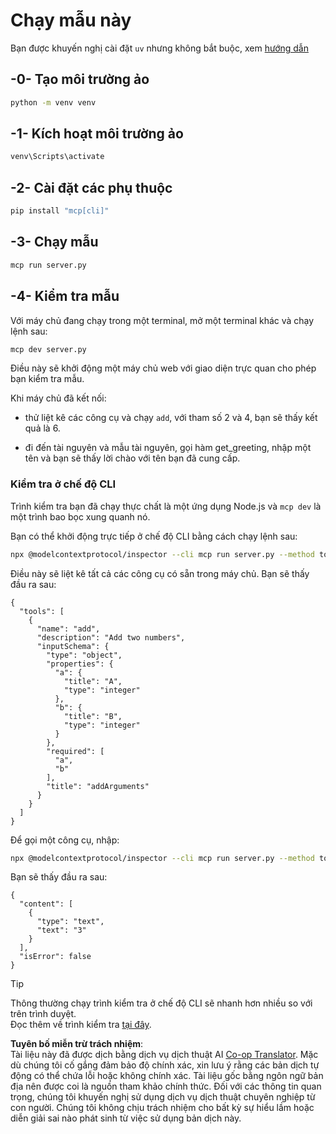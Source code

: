 <!--
CO_OP_TRANSLATOR_METADATA:
{
  "original_hash": "d26f746e21775c30b4d7ed97962b24df",
  "translation_date": "2025-08-18T17:20:23+00:00",
  "source_file": "03-GettingStarted/01-first-server/solution/python/README.md",
  "language_code": "vi"
}
-->
# Chạy mẫu này

Bạn được khuyến nghị cài đặt `uv` nhưng không bắt buộc, xem [hướng dẫn](https://docs.astral.sh/uv/#highlights)

## -0- Tạo môi trường ảo

```bash
python -m venv venv
```

## -1- Kích hoạt môi trường ảo

```bash
venv\Scripts\activate
```

## -2- Cài đặt các phụ thuộc

```bash
pip install "mcp[cli]"
```

## -3- Chạy mẫu

```bash
mcp run server.py
```

## -4- Kiểm tra mẫu

Với máy chủ đang chạy trong một terminal, mở một terminal khác và chạy lệnh sau:

```bash
mcp dev server.py
```

Điều này sẽ khởi động một máy chủ web với giao diện trực quan cho phép bạn kiểm tra mẫu.

Khi máy chủ đã kết nối:

- thử liệt kê các công cụ và chạy `add`, với tham số 2 và 4, bạn sẽ thấy kết quả là 6.

- đi đến tài nguyên và mẫu tài nguyên, gọi hàm get_greeting, nhập một tên và bạn sẽ thấy lời chào với tên bạn đã cung cấp.

### Kiểm tra ở chế độ CLI

Trình kiểm tra bạn đã chạy thực chất là một ứng dụng Node.js và `mcp dev` là một trình bao bọc xung quanh nó.

Bạn có thể khởi động trực tiếp ở chế độ CLI bằng cách chạy lệnh sau:

```bash
npx @modelcontextprotocol/inspector --cli mcp run server.py --method tools/list
```

Điều này sẽ liệt kê tất cả các công cụ có sẵn trong máy chủ. Bạn sẽ thấy đầu ra sau:

```text
{
  "tools": [
    {
      "name": "add",
      "description": "Add two numbers",
      "inputSchema": {
        "type": "object",
        "properties": {
          "a": {
            "title": "A",
            "type": "integer"
          },
          "b": {
            "title": "B",
            "type": "integer"
          }
        },
        "required": [
          "a",
          "b"
        ],
        "title": "addArguments"
      }
    }
  ]
}
```

Để gọi một công cụ, nhập:

```bash
npx @modelcontextprotocol/inspector --cli mcp run server.py --method tools/call --tool-name add --tool-arg a=1 --tool-arg b=2
```

Bạn sẽ thấy đầu ra sau:

```text
{
  "content": [
    {
      "type": "text",
      "text": "3"
    }
  ],
  "isError": false
}
```

> [!TIP]  
> Thông thường chạy trình kiểm tra ở chế độ CLI sẽ nhanh hơn nhiều so với trên trình duyệt.  
> Đọc thêm về trình kiểm tra [tại đây](https://github.com/modelcontextprotocol/inspector).  

**Tuyên bố miễn trừ trách nhiệm**:  
Tài liệu này đã được dịch bằng dịch vụ dịch thuật AI [Co-op Translator](https://github.com/Azure/co-op-translator). Mặc dù chúng tôi cố gắng đảm bảo độ chính xác, xin lưu ý rằng các bản dịch tự động có thể chứa lỗi hoặc không chính xác. Tài liệu gốc bằng ngôn ngữ bản địa nên được coi là nguồn tham khảo chính thức. Đối với các thông tin quan trọng, chúng tôi khuyến nghị sử dụng dịch vụ dịch thuật chuyên nghiệp từ con người. Chúng tôi không chịu trách nhiệm cho bất kỳ sự hiểu lầm hoặc diễn giải sai nào phát sinh từ việc sử dụng bản dịch này.